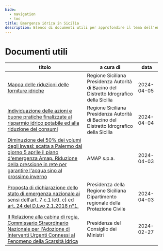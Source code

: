 ```yaml
---
hide:
  - navigation
  - toc
title: Emergenza idrica in Sicilia
description: Elenco di documenti utili per approfondire il tema dell'emergenza idrica in Sicilia
---
```


# Documenti utili

| titolo | a cura di | data |
| --- | --- | --- |
| [Mappa delle riduzioni delle forniture idriche](2024-04-05_mappa-riduzioni-forniture-idriche.pdf) | Regione Siciliana Presidenza Autorità di Bacino del Distretto Idrografico della Sicilia | 2024-04-05 |
| [Individuazione delle azioni e buone pratiche finalizzate al risparmio idrico potabile ed alla riduzione dei consumi](risparmio_idrico_azioni_pratiche.pdf) | Regione Siciliana Presidenza Autorità di Bacino del Distretto Idrografico della Sicilia | 2024-04-04 |
| [Diminuzione del 50% dei volumi degli invasi: scatta a Palermo dal giorno 5 aprile il piano d'emergenza Amap. Riduzione della pressione in rete per garantire l'acqua sino al prossimo inverno](diminuzione_volumi_invasi_piano_emergenza_amap_palermo.pdf) | AMAP s.p.a. | 2024-04-03 |
| [Proposta di dichiarazione dello stato di emergenza nazionale ai sensi dell'art. 7 c.1 lett. c) ed art. 24 del D.Lvo 2.1.2018 n°1.](emergenza_nazionale_art7e24_dlvo2018n1.pdf) | Presidenza della Regione Siciliana Dipartimento regionale della Protezione Civile | 2024-04-03 |
| [II Relazione alla cabina di regia, Commissario Straordinario Nazionale per l'Adozione di Interventi Urgenti Connessi al Fenomeno della Scarsità Idrica](relazione_cabina-regia_commissario-straordinario-nazionale_interventi-scarsita-idrica.pdf) | Presidenza del Consiglio dei Ministri | 2024-02-27 |

